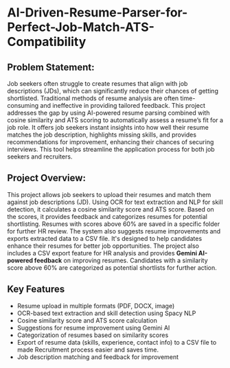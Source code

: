 # AI-Driven-Resume-Parser-for-Perfect-Job-Match-ATS-Compatibility

## **Problem Statement**:

Job seekers often struggle to create resumes that align with job descriptions (JDs), which can significantly reduce their chances of getting shortlisted. Traditional methods of resume analysis are often time-consuming and ineffective in providing tailored feedback. This project addresses the gap by using AI-powered resume parsing combined with cosine similarity and ATS scoring to automatically assess a resume’s fit for a job role. It offers job seekers instant insights into how well their resume matches the job description, highlights missing skills, and provides recommendations for improvement, enhancing their chances of securing interviews. This tool helps streamline the application process for both job seekers and recruiters.


## Project Overview:

This project allows job seekers to upload their resumes and match them against job descriptions (JD). Using OCR for text extraction and NLP for skill detection, it calculates a cosine similarity score and ATS score. Based on the scores, it provides feedback and categorizes resumes for potential shortlisting. Resumes with scores above 60% are saved in a specific folder for further HR review. The system also suggests resume improvements and exports extracted data to a CSV file. It's designed to help candidates enhance their resumes for better job opportunities. The project also includes a CSV export feature for HR analysis and provides **Gemini AI-powered feedback** on improving resumes. Candidates with a similarity score above 60% are categorized as potential shortlists for further action.


## Key Features

- Resume upload in multiple formats (PDF, DOCX, image)
- OCR-based text extraction and skill detection using Spacy NLP
- Cosine similarity score and ATS score calculation
- Suggestions for resume improvement using Gemini AI
- Categorization of resumes based on similarity scores
- Export of resume data (skills, experience, contact info) to a CSV file to made Recruitment process easier and saves time.
- Job description matching and feedback for improvement

